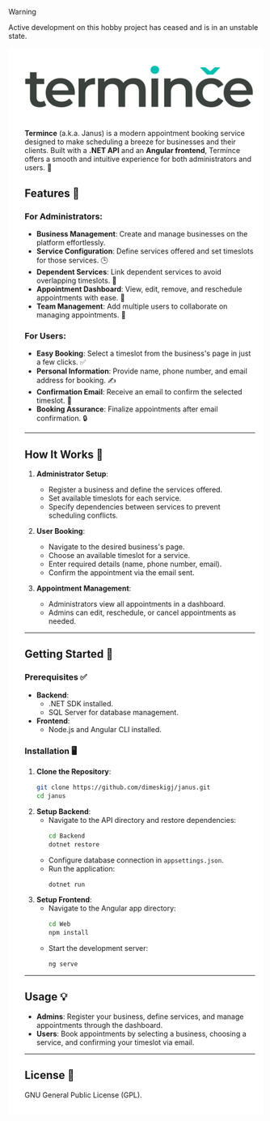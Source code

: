 > [!WARNING]
> Active development on this hobby project has ceased and is in an unstable state.

<div style="background-color: white; padding: 1rem; padding-left: 2rem;">
    <img src="logo.svg" />
<div>

**Termince** (a.k.a. Janus) is a modern appointment booking service designed to make scheduling a breeze for businesses and their clients. Built with a **.NET API** and an **Angular frontend**, Termince offers a smooth and intuitive experience for both administrators and users. 🚀

## Features 🌟

### For Administrators:
- **Business Management**: Create and manage businesses on the platform effortlessly.
- **Service Configuration**: Define services offered and set timeslots for those services. 🕒
- **Dependent Services**: Link dependent services to avoid overlapping timeslots. 🔗
- **Appointment Dashboard**: View, edit, remove, and reschedule appointments with ease. 📅
- **Team Management**: Add multiple users to collaborate on managing appointments. 👥

### For Users:
- **Easy Booking**: Select a timeslot from the business's page in just a few clicks. ✅
- **Personal Information**: Provide name, phone number, and email address for booking. ✍️
- **Confirmation Email**: Receive an email to confirm the selected timeslot. 📧
- **Booking Assurance**: Finalize appointments after email confirmation. 🔒

---

## How It Works 🤔

1. **Administrator Setup**:
   - Register a business and define the services offered.
   - Set available timeslots for each service.
   - Specify dependencies between services to prevent scheduling conflicts.

2. **User Booking**:
   - Navigate to the desired business's page.
   - Choose an available timeslot for a service.
   - Enter required details (name, phone number, email).
   - Confirm the appointment via the email sent.

3. **Appointment Management**:
   - Administrators view all appointments in a dashboard.
   - Admins can edit, reschedule, or cancel appointments as needed.

---

## Getting Started 🚀

### Prerequisites ✅
- **Backend**:
  - .NET SDK installed.
  - SQL Server for database management.
- **Frontend**:
  - Node.js and Angular CLI installed.

### Installation 🖥️
1. **Clone the Repository**:
   ```bash
   git clone https://github.com/dimeskigj/janus.git
   cd janus
   ```
2. **Setup Backend**:
   - Navigate to the API directory and restore dependencies:
     ```bash
     cd Backend
     dotnet restore
     ```
   - Configure database connection in `appsettings.json`.
   - Run the application:
     ```bash
     dotnet run
     ```
3. **Setup Frontend**:
   - Navigate to the Angular app directory:
     ```bash
     cd Web
     npm install
     ```
   - Start the development server:
     ```bash
     ng serve
     ```

---

## Usage 💡
- **Admins**: Register your business, define services, and manage appointments through the dashboard.
- **Users**: Book appointments by selecting a business, choosing a service, and confirming your timeslot via email.

---

## License 📜
GNU General Public License (GPL).


